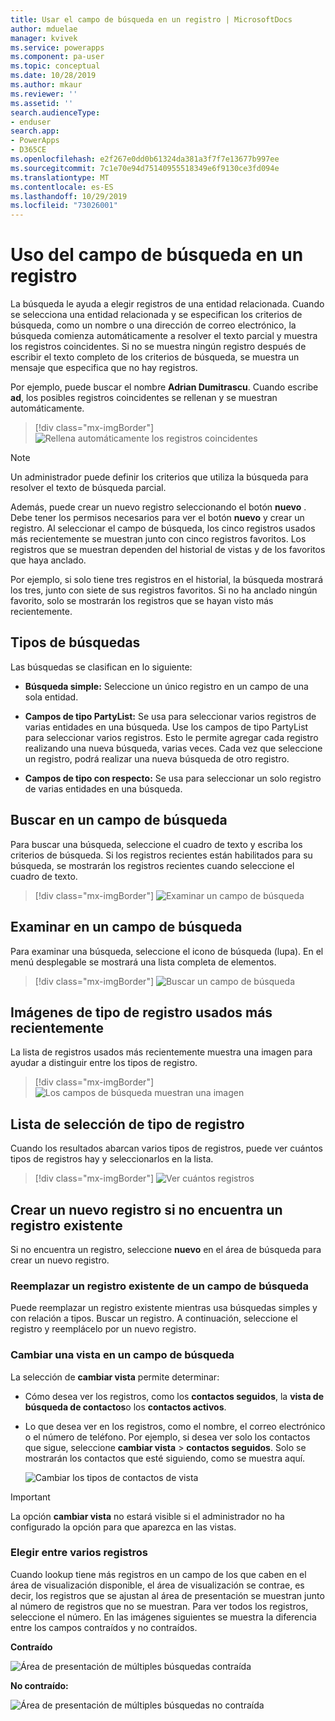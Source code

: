 ```yaml
---
title: Usar el campo de búsqueda en un registro | MicrosoftDocs
author: mduelae
manager: kvivek
ms.service: powerapps
ms.component: pa-user
ms.topic: conceptual
ms.date: 10/28/2019
ms.author: mkaur
ms.reviewer: ''
ms.assetid: ''
search.audienceType:
- enduser
search.app:
- PowerApps
- D365CE
ms.openlocfilehash: e2f267e0dd0b61324da381a3f7f7e13677b997ee
ms.sourcegitcommit: 7c1e70e94d75140955518349e6f9130ce3fd094e
ms.translationtype: MT
ms.contentlocale: es-ES
ms.lasthandoff: 10/29/2019
ms.locfileid: "73026001"
---
```

#  <a name="use-the-lookup-field-on-a-record"></a>Uso del campo de búsqueda en un registro

La búsqueda le ayuda a elegir registros de una entidad relacionada. Cuando se selecciona una entidad relacionada y se especifican los criterios de búsqueda, como un nombre o una dirección de correo electrónico, la búsqueda comienza automáticamente a resolver el texto parcial y muestra los registros coincidentes. Si no se muestra ningún registro después de escribir el texto completo de los criterios de búsqueda, se muestra un mensaje que especifica que no hay registros.

Por ejemplo, puede buscar el nombre **Adrian Dumitrascu**. Cuando escribe **ad**, los posibles registros coincidentes se rellenan y se muestran automáticamente.

  > [!div class="mx-imgBorder"]
  > ![Rellena automáticamente los registros coincidentes](media/automatically-populate-matching-records.png "Rellena automáticamente los registros coincidentes")
  
>[!NOTE] 
>Un administrador puede definir los criterios que utiliza la búsqueda para resolver el texto de búsqueda parcial.

Además, puede crear un nuevo registro seleccionando el botón **nuevo** . Debe tener los permisos necesarios para ver el botón **nuevo** y crear un registro. Al seleccionar el campo de búsqueda, los cinco registros usados más recientemente se muestran junto con cinco registros favoritos. Los registros que se muestran dependen del historial de vistas y de los favoritos que haya anclado. 

Por ejemplo, si solo tiene tres registros en el historial, la búsqueda mostrará los tres, junto con siete de sus registros favoritos. Si no ha anclado ningún favorito, solo se mostrarán los registros que se hayan visto más recientemente.

## <a name="types-of-lookups"></a>Tipos de búsquedas

Las búsquedas se clasifican en lo siguiente: 

- **Búsqueda simple:** Seleccione un único registro en un campo de una sola entidad. 

- **Campos de tipo PartyList:** Se usa para seleccionar varios registros de varias entidades en una búsqueda. Use los campos de tipo PartyList para seleccionar varios registros. Esto le permite agregar cada registro realizando una nueva búsqueda, varias veces. Cada vez que seleccione un registro, podrá realizar una nueva búsqueda de otro registro.
  
- **Campos de tipo con respecto:** Se usa para seleccionar un solo registro de varias entidades en una búsqueda. 

## <a name="search-in-a-lookup-field"></a>Buscar en un campo de búsqueda 
Para buscar una búsqueda, seleccione el cuadro de texto y escriba los criterios de búsqueda. Si los registros recientes están habilitados para su búsqueda, se mostrarán los registros recientes cuando seleccione el cuadro de texto.

  > [!div class="mx-imgBorder"]
  > ![Examinar un campo de búsqueda](media/MRU.png "Examinar un campo de búsqueda")  

## <a name="browse-in-a-lookup-field"></a>Examinar en un campo de búsqueda
Para examinar una búsqueda, seleccione el icono de búsqueda (lupa). En el menú desplegable se mostrará una lista completa de elementos.

  > [!div class="mx-imgBorder"]
  > ![Buscar un campo de búsqueda](media/MRU_1.png "Buscar un campo de búsqueda")  
 
## <a name="most-recently-used-record-type-images"></a>Imágenes de tipo de registro usados más recientemente
La lista de registros usados más recientemente muestra una imagen para ayudar a distinguir entre los tipos de registro.

  > [!div class="mx-imgBorder"]
  > ![Los campos de búsqueda muestran una imagen](media/Lookup_03-MRU_Entity_Images_56[1].png "Los campos de búsqueda muestran una imagen")  
  
## <a name="record-type-selection-list"></a>Lista de selección de tipo de registro  
Cuando los resultados abarcan varios tipos de registros, puede ver cuántos tipos de registros hay y seleccionarlos en la lista.

  > [!div class="mx-imgBorder"]
  > ![Ver cuántos registros](media/Lookup_04-MultipleEntityTypes[1].gif "Ver cuántos registros")  
  
## <a name="create-a-new-record-if-you-dont-find-an-existing-record"></a>Crear un nuevo registro si no encuentra un registro existente

Si no encuentra un registro, seleccione **nuevo** en el área de búsqueda para crear un nuevo registro.


### <a name="replace-an-existing-record-from-a-lookup-field"></a>Reemplazar un registro existente de un campo de búsqueda

Puede reemplazar un registro existente mientras usa búsquedas simples y con relación a tipos. Buscar un registro. A continuación, seleccione el registro y reemplácelo por un nuevo registro.

### <a name="change-a-view-in-a-lookup-field"></a>Cambiar una vista en un campo de búsqueda 

La selección de **cambiar vista** permite determinar:
 - Cómo desea ver los registros, como los **contactos seguidos**, la **vista de búsqueda de contactos**o los **contactos activos**.
 - Lo que desea ver en los registros, como el nombre, el correo electrónico o el número de teléfono. Por ejemplo, si desea ver solo los contactos que sigue, seleccione **cambiar vista** \> **contactos seguidos**. Solo se mostrarán los contactos que esté siguiendo, como se muestra aquí. 

    ![Cambiar los tipos de contactos de vista](media/change-view.png "Cambiar los tipos de contactos de vista")

>[!IMPORTANT] 
>La opción **cambiar vista** no estará visible si el administrador no ha configurado la opción para que aparezca en las vistas.

### <a name="choose-from-multiple-records"></a>Elegir entre varios registros

Cuando lookup tiene más registros en un campo de los que caben en el área de visualización disponible, el área de visualización se contrae, es decir, los registros que se ajustan al área de presentación se muestran junto al número de registros que no se muestran. Para ver todos los registros, seleccione el número. En las imágenes siguientes se muestra la diferencia entre los campos contraídos y no contraídos.

**Contraído**

![Área de presentación de múltiples búsquedas contraída](media/collapsed-multi-lookup-display-area.png "Área de presentación de múltiples búsquedas contraída")


**No contraído:**

![Área de presentación de múltiples búsquedas no contraída](media/non-collapsed-multi-lookup-display-area.png "Área de presentación de múltiples búsquedas no contraída")
